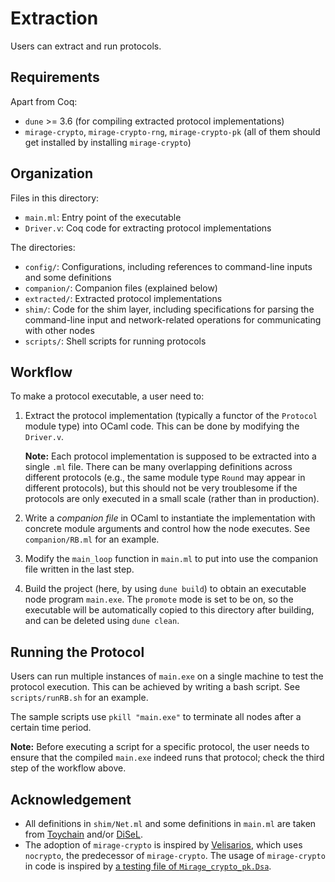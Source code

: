 # Extraction

Users can extract and run protocols. 

## Requirements

Apart from Coq:
- `dune` >= 3.6 (for compiling extracted protocol implementations)
- `mirage-crypto`, `mirage-crypto-rng`, `mirage-crypto-pk` (all of them should get installed by installing `mirage-crypto`)

## Organization

Files in this directory: 
- `main.ml`: Entry point of the executable
- `Driver.v`: Coq code for extracting protocol implementations

The directories: 
- `config/`: Configurations, including references to command-line inputs and some definitions
- `companion/`: Companion files (explained below)
- `extracted/`: Extracted protocol implementations
- `shim/`: Code for the shim layer, including specifications for parsing the command-line input and network-related operations for communicating with other nodes
- `scripts/`: Shell scripts for running protocols

## Workflow

To make a protocol executable, a user need to: 
1. Extract the protocol implementation (typically a functor of the `Protocol` module type) into OCaml code. This can be done by modifying the `Driver.v`. 
   
   **Note:** Each protocol implementation is supposed to be extracted into a single `.ml` file. There can be many overlapping definitions across different protocols (e.g., the same module type `Round` may appear in different protocols), but this should not be very troublesome if the protocols are only executed in a small scale (rather than in production). 

2. Write a *companion file* in OCaml to instantiate the implementation with concrete module arguments and control how the node executes. See `companion/RB.ml` for an example. 
3. Modify the `main_loop` function in `main.ml` to put into use the companion file written in the last step. 
4. Build the project (here, by using `dune build`) to obtain an executable node program `main.exe`. The `promote` mode is set to be on, so the executable will be automatically copied to this directory after building, and can be deleted using `dune clean`. 

## Running the Protocol

Users can run multiple instances of `main.exe` on a single machine to test the protocol execution. This can be achieved by writing a bash script. See `scripts/runRB.sh` for an example. 

The sample scripts use `pkill "main.exe"` to terminate all nodes after a certain time period. 

**Note:** Before executing a script for a specific protocol, the user needs to ensure that the compiled `main.exe` indeed runs that protocol; check the third step of the workflow above. 

## Acknowledgement

- All definitions in `shim/Net.ml` and some definitions in `main.ml` are taken from [Toychain](https://github.com/verse-lab/toychain) and/or [DiSeL](https://github.com/DistributedComponents/disel/). 
- The adoption of `mirage-crypto` is inspired by [Velisarios](https://github.com/vrahli/Velisarios/), which uses `nocrypto`, the predecessor of `mirage-crypto`. The usage of `mirage-crypto` in code is inspired by [a testing file of `Mirage_crypto_pk.Dsa`](https://github.com/mirage/mirage-crypto/blob/main/tests/test_dsa.ml). 
